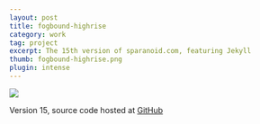 ```yaml
---
layout: post
title: fogbound-highrise
category: work
tag: project
excerpt: The 15th version of sparanoid.com, featuring Jekyll
thumb: fogbound-highrise.png
plugin: intense
---
```


<p class=browser><img src="{{ site.file }}/fogbound-highrise-screenshot-large.png"></p>

<p>Version 15, source code hosted at <a href="https://github.com/sparanoid/sparanoid.com">GitHub</a></p>
